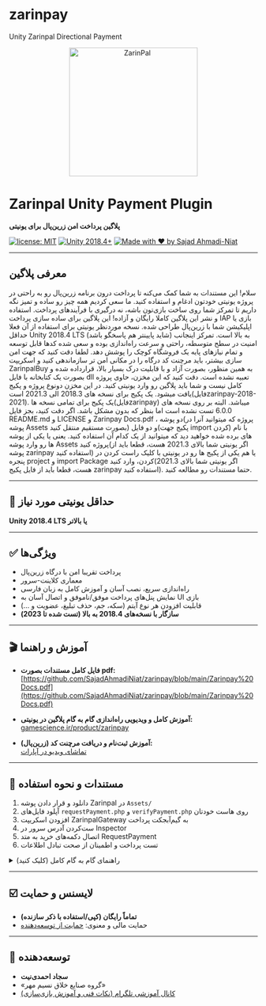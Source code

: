 # zarinpay
Unity Zarinpal Directional Payment

<p align="center">
  <img src="https://way2pay.ir/wp-content/uploads/Zarinpal.logo_.jpg.1403.06.07.jpg" alt="ZarinPal" width="260" />
</p>

# Zarinpal Unity Payment Plugin

**پلاگین پرداخت امن زرین‌پال برای یونیتی**

[![license: MIT](https://img.shields.io/badge/license-MIT-blue.svg)]()
[![Unity 2018.4+](https://img.shields.io/badge/unity-2018.4%2B-brightgreen)]()
[![Made with ❤️ by Sajad Ahmadi-Niat](https://img.shields.io/badge/made%20by-Sajad%20Ahmadi--Niat-blueviolet)]()

---
## معرفی پلاگین

سلام! این مستندات به شما کمک می‌کنه تا پرداخت درون برنامه زرین‌پال رو به راحتی در پروژه یونیتی خودتون ادغام و استفاده کنید. ما سعی کردیم همه چیز رو ساده و تمیز نگه داریم تا تمرکز شما روی ساخت بازی‌تون باشه، نه درگیری با فرآیندهای پرداخت. استفاده و نشر این پلاگین کاملا رایگان و آزاده! این پلاگین برای ساده‌ سازی پرداخت IAP بازی یا اپلیکیشن شما با زرین‌پال طراحی شده. نسخه موردنظر یونیتی برای استفاده از آن فعلا حداقل Unity 2018.4 LTS (شاید پایینتر هم پاسخگو باشد) به بالا است.
تمرکز اینجانب امنیت در سطح متوسطه، راحتی و سرعت راه‌اندازی بوده و سعی شده کدها قابل توسعه و تمام نیازهای پایه یک فروشگاه کوچک را پوشش دهد. لطفا دقت کنید که جهت امن سازی بیشتر، باید مرچنت کد درگاه را در مکانی امن تر سازماندهی کنید و اسکریپت ZarinpalBuy به همین منظور، بصورت آزاد و با قابلیت درک بسیار بالا، قرارداده شده و بصورت یک کتابخانه با فایل dll تعبیه نشده است.
دقت کنید که این مخزن، حاوی پروژه کامل نیست و شما باید پلاگین رو وارد یونیتی کنید.
در این مخزن دونوع پروژه و پکیج یافت میشود. یک پکیج برای نسخه های 2018.3 الی 2021.3 است(فایلzarinpay-2018-2021). یک پکیج برای تمامی نسخه ها(فایلzarinpay) میباشد. البته بر روی نسخه های 6.0.0 تست نشده است اما بنظر که بدون مشکل باشد. اگر دقت کنید، بجز فایل README.md و LICENSE و Zarinpay Docs.pdf ، دو پوشه(پروژه که میتوانید آنرا در پوشه Assets بصورت مستقیم منتقل کنید) و دو فایل(پکیج جهت import کردن) با نام های برده شده خواهید دید که میتوانید از یک کدام آن استفاده کنید. یعنی یا یکی از پوشه ها رو وارد پوشه Assets پروژه کنید(اگر یونیتی شما بالای 2021.3 هست، قطعا باید از پوشه zarinpay استفاده کنید) یا هم یکی از پکیج ها رو در یونیتی با کلیک راست کردن در پنجره project و import Package کردن، وارد کنید(اگر یونیتی شما بالای 2021.3 هست، قطعا باید از فایل پکیج zarinpay استفاده کنید). حتما مستندات رو مطالعه کنید.

---

## 🚦 حداقل یونیتی مورد نیاز  
**Unity 2018.4 LTS یا بالاتر**

---

## ✅ ویژگی‌ها
- پرداخت تقریبا امن با درگاه زرین‌پال
- معماری کلاینت‌-سرور
- راه‌اندازی سریع، نصب آسان و آموزش کامل به زبان فارسی
- نمایش پنل‌های پرداخت موفق/ناموفق و اتصال آسان به UI بازی
- قابلیت افزودن هر نوع آیتم (سکه، جم، حذف تبلیغ، عضویت و …)
- **سازگار با نسخه‌های 2018.4 به بالا (تست شده تا 2023)**

---

## 🎬 آموزش و راهنما
- **فایل کامل مستندات بصورت pdf:**  
  [https://github.com/SajadAhmadiNiat/zarinpay/blob/main/Zarinpay%20Docs.pdf](https://github.com/SajadAhmadiNiat/zarinpay/blob/main/Zarinpay%20Docs.pdf)

- **آموزش کامل و ویدیویی راه‌اندازی گام به گام پلاگین در یونیتی:**  
  [gamescience.ir/product/zarinpay](https://gamescience.ir/product/zarinpay)

- **آموزش ثبت‌نام و دریافت مرچنت کد (زرین‌پال):**  
  [تماشای ویدیو در آپارات](https://www.aparat.com/v/mpr2nd7)

---

## 💼 مستندات و نحوه استفاده

1. دانلود و قرار دادن پوشه Zarinpal در `Assets/`
2. آپلود فایل‌های `requestPayment.php` و `verifyPayment.php` روی هاست خودتان
3. افزودن اسکریپت ZarinpalGateway به گیم‌آبجکت پرداخت
4. ست‌کردن آدرس سرور در Inspector
5. اتصال دکمه‌های خرید به متد RequestPayment 
6. تست پرداخت و اطمینان از صحت تبادل اطلاعات

<details>
<summary>راهنمای گام به گام کامل (کلیک کنید)</summary>
فایل مستندات:
👉 [https://github.com/SajadAhmadiNiat/zarinpay/blob/main/Zarinpay%20Docs.pdf]
  
برای دسترسی به پنل کامل آموزش، مستندات و دریافت به‌روزرسانی‌ها وارد لینک شوید:  
👉 [gamescience.ir/product/zarinpay](https://gamescience.ir/product/zarinpay)
</details>

---

## ☑️ لایسنس و حمایت

- **تماماً رایگان (کپی/استفاده با ذکر سازنده)**
- حمایت مالی و معنوی: [حمایت از توسعه‌دهنده](https://zarinp.al/nasimmehrgroup)

---

## 👤 توسعه‌دهنده

- **سجاد احمدی‌نیت**  
- «گروه صنایع خلاق نسیم مهر»
- [کانال آموزشی تلگرام (نکات فنی و آموزش بازی‌سازی)](https://t.me/Sajjad_Ahmadi_Niat)
